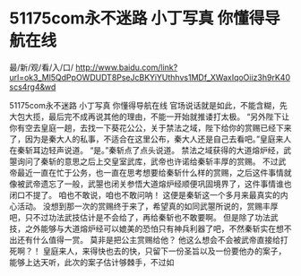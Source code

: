 # 51175com永不迷路 小丁写真 你懂得导航在线

最/新/观/看/入/口/ http://www.baidu.com/link?url=ok3_Ml5QdPpOWDUDT8PseJcBKYiYUthhvs1MDf_XWaxIqoOiiz3h9rK40scs4rg4&wd

51175com永不迷路 小丁写真 你懂得导航在线
官场说话就是如此，不能含糊，先大包大揽，最后完不成再说其他的理由，不能一开始就推诿打太极。
    “另外陛下让你有空去皇庭一趟，去找一下葵花公公，关于禁法之域，陛下给你的赏赐已经下来了，因为是秦大人的私事，不适合在这里公布，秦大人还是自己去看吧。”皇庭来人在秦斩耳边轻声说道。
    “是。”秦斩点了点头说道。
    禁法之域获得的大道熔炉经，武曌询问了秦斩的意思之后上交皇室武库，武帝也许诺给秦斩丰厚的赏赐。
    不过武帝最近一直在忙于公务，也一直在思考想要给秦斩什么样的赏赐，之后这件事情就像被武帝遗忘了一般，武曌也闭关参悟大道熔炉经顺便巩固境界了，这件事情谁也闭口不提了。
    咱也不敢说，咱也不敢问呐！
    这便是秦斩这一个多月来最真实的内心活动。
    没想到那一次的赏赐终于来了，希望真的如同武曌所说的，赏赐丰厚吧，只不过功法武技估计是不会给了，再给秦斩也不敢要啊。
    但是除了功法武技，之外能够与大道熔炉经可以媲美的恐怕只有神兵利器了吧，不然秦斩实在想不出还有什么值得一赏。
    莫非是把公主赏赐给他？
    他这么想会不会被武帝直接给打死啊？！
    皇庭来人，来得快也去的快，只留下一份圣旨以及一份要他办的案子，能够上达天听，此次的案子估计够棘手，不过如
